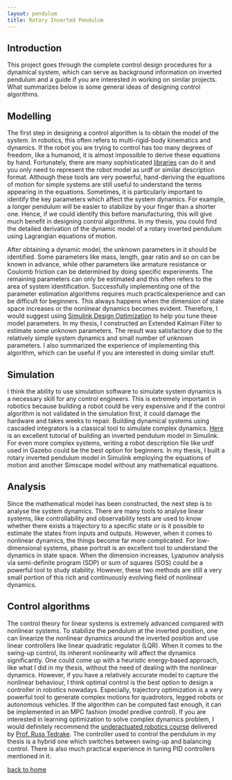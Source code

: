 ```yaml
---
layout: pendulum
title: Rotary Inverted Pendulum
---
```


## Introduction

This project goes through the complete control design procedures for a dynamical system, which can serve as background information on inverted pendulum and a guide if you are interested in working on similar projects. What summarizes below is some general ideas of designing control algorithms.

## Modelling

The first step in designing a control algorithm is to obtain the model of the system. In robotics, this often refers to multi-rigid-body kinematics and dynamics. If the robot you are trying to control has too many degrees of freedom, like a humanoid, it is almost impossible to derive these equations by hand. Fortunately, there are many sophisticated [libraries](https://answers.ros.org/question/48326/urdf-to-lagrangian-equations-of-motion/) can do it and you only need to represent the robot model as urdf or similar description format. Although these tools are very powerful, hand-deriving the equations of motion for simple systems are still useful to understand the terms appearing in the equations. Sometimes, it is particularly important to identify the key parameters which affect the system dynamics. For example, a longer pendulum will be easier to stabilize by your finger than a shorter one. Hence, if we could identify this before manufacturing, this will give much benefit in designing control algorithms. In my thesis, you could find the detailed derivation of the dynamic model of a rotary inverted pendulum using Lagrangian equations of motion. 

After obtaining a dynamic model, the unknown parameters in it should be identified. Some parameters like mass, length, gear ratio and so on can be known in advance, while other parameters like armature resistance or Coulomb friction can be determined by doing specific experiments. The remaining parameters can only be estimated and this often refers to the area of system identification. Successfully implementing one of the parameter estimation algorithms requires much practicalexperience and can be difficult for beginners. This always happens when the dimension of state space increases or the nonlinear dynamics becomes evident. Therefore, I would suggest using [Simulink Design Optimization](https://uk.mathworks.com/products/sl-design-optimization.html) to help you tune these model parameters. In my thesis, I constructed an Extended Kalman Filter to estimate some unknown parameters. The result was satisfactory due to the relatively simple system dynamics and small number of unknown parameters. I also summarized the experience of implementing this algorithm, which can be useful if you are interested in doing similar stuff.

## Simulation
I think the ability to use simulation software to simulate system dynamics is a necessary skill for any control engineers. This is extremely important in robotics because building a robot could be very expensive and if the control algorithm is not validated in the simulation first, it could damage the hardware and takes weeks to repair. Building dynamical systems using cascaded integrators is a classical tool to simulate complex dynamics. [Here](http://ctms.engin.umich.edu/CTMS/index.php?example=InvertedPendulum&section=SimulinkModeling) is an excellent tutorial of building an inverted pendulum model in Simulink. For even more complex systems, writing a robot description file like urdf used in Gazebo could be the best option for beginners. In my thesis, I built a rotary inverted pendulum model in Simulink employing the equations of motion and another Simscape model without any mathematical equations. 

## Analysis 

Since the mathematical model has been constructed, the next step is to analyse the system dynamics. There are many tools to analyse linear systems, like controllability and observability tests are used to know whether there exists a trajectory to a specific state or is it possible to estimate the states from inputs and outputs. However, when it comes to nonlinear dynamics, the things become far more complicated. For low-dimensional systems, phase portrait is an excellent tool to understand the dynamics in state space. When the dimension increases, Lyapunov analysis via semi-definite program (SDP) or sum of squares (SOS) could be a powerful tool to study stability. However, these two methods are still a very small portion of this rich and continuously evolving field of nonlinear dynamics. 

## Control algorithms
The control theory for linear systems is extremely advanced compared with nonlinear systems. To stabilize the pendulum at the inverted position, one can linearize the nonlinear dynamics around the inverted position and use linear controllers like linear quadratic regulator (LQR). When it comes to the swing-up control, its inherent nonlinearity will affect the dynamics significantly. One could come up with a heuristic energy-based approach, like what I did in my thesis, without the need of dealing with the nonlinear dynamics. However, if you have a relatively accurate model to capture the nonlinear behaviour, I think optimal control is the best option to design a controller in robotics nowadays. Especially, trajectory optimization is a very powerful tool to generate complex motions for quadrotors, legged robots or autonomous vehicles. If the algorithm can be computed fast enough, it can be implemented in an MPC fashion (model predive control). If you are interested in learning optimization to solve complex dynamics problem, I would definitely recommend the [underactuated robotics course](http://underactuated.csail.mit.edu/underactuated.html)  delivered by [Prof. Russ Tedrake](http://groups.csail.mit.edu/locomotion/russt.html). The controller used to control the pendulum in my thesis is a hybrid one which switches between swing-up and balancing control. There is also much practical experience in tuning PID controllers mentioned in it.


[back to home](./)
